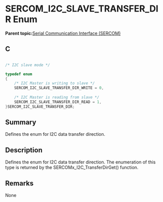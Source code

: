# SERCOM\_I2C\_SLAVE\_TRANSFER\_DIR Enum

**Parent topic:**[Serial Communication Interface \(SERCOM\)](GUID-76AE7205-E3EF-4EE6-AC28-5153E3565982.md)

## C

```c

/* I2C slave mode */

typedef enum
{
    /* I2C Master is writing to slave */
    SERCOM_I2C_SLAVE_TRANSFER_DIR_WRITE = 0,
    
    /* I2C Master is reading from slave */
    SERCOM_I2C_SLAVE_TRANSFER_DIR_READ = 1,
}SERCOM_I2C_SLAVE_TRANSFER_DIR;

```

## Summary

Defines the enum for I2C data transfer direction.

## Description

Defines the enum for I2C data transfer direction. The enumeration of this type is returned by the SERCOMx\_I2C\_TransferDirGet\(\) function.

## Remarks

None

